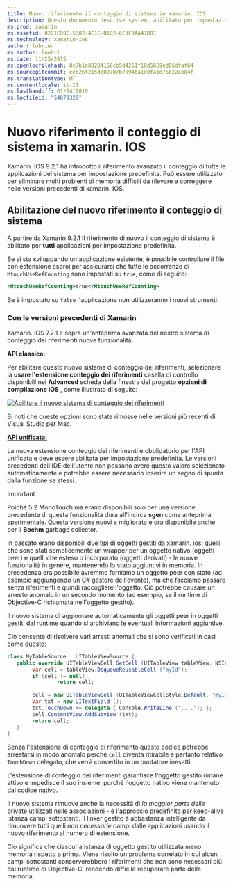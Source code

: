 ```yaml
---
title: Nuovo riferimento il conteggio di sistema in xamarin. IOS
description: Questo documento descrive system, abilitato per impostazione predefinita in tutte le applicazioni xamarin. IOS nel conteggio dei riferimenti avanzati di Xamarin.
ms.prod: xamarin
ms.assetid: 0221ED8C-5382-4C1C-B182-6C3F3AA47DB1
ms.technology: xamarin-ios
author: lobrien
ms.author: laobri
ms.date: 11/25/2015
ms.openlocfilehash: 8c7b1a88284156cb5d4261f18d5659ed66dfaf64
ms.sourcegitcommit: ee626f215de02707b7a94ba1d0fa1d75b22ab84f
ms.translationtype: MT
ms.contentlocale: it-IT
ms.lasthandoff: 01/24/2019
ms.locfileid: "54879329"
---
```

# <a name="new-reference-counting-system-in-xamarinios"></a>Nuovo riferimento il conteggio di sistema in xamarin. IOS

Xamarin. IOS 9.2.1 ha introdotto il riferimento avanzato il conteggio di tutte le applicazioni del sistema per impostazione predefinita. Può essere utilizzato per eliminare molti problemi di memoria difficili da rilevare e correggere nelle versioni precedenti di xamarin. IOS.

## <a name="enabling-the-new-reference-counting-system"></a>Abilitazione del nuovo riferimento il conteggio di sistema

A partire da Xamarin 9.2.1 il riferimento di nuovo il conteggio di sistema è abilitato per **tutti** applicazioni per impostazione predefinita.

Se si sta sviluppando un'applicazione esistente, è possibile controllare il file con estensione csproj per assicurarsi che tutte le occorrenze di `MtouchUseRefCounting` sono impostati su `true`, come di seguito:

```xml
<MtouchUseRefCounting>true</MtouchUseRefCounting>
```

Se è impostato su `false` l'applicazione non utilizzeranno i nuovi strumenti.

### <a name="using-older-versions-of-xamarin"></a>Con le versioni precedenti di Xamarin

Xamarin. IOS 7.2.1 e sopra un'anteprima avanzata del nostro sistema di conteggio dei riferimenti nuove funzionalità.

**API classica:**

Per abilitare questo nuovo sistema di conteggio dei riferimenti, selezionare la **usare l'estensione conteggio dei riferimenti** casella di controllo disponibili nel **Advanced** scheda della finestra del progetto **opzioni di compilazione iOS** , come illustrato di seguito: 

[![](newrefcount-images/image1.png "Abilitare il nuovo sistema di conteggio dei riferimenti")](newrefcount-images/image1.png#lightbox)

Si noti che queste opzioni sono state rimosse nelle versioni più recenti di Visual Studio per Mac.

 **[API unificata:](~/cross-platform/macios/unified/index.md)**

 La nuova estensione conteggio dei riferimenti è obbligatorio per l'API unificata e deve essere abilitata per impostazione predefinita. Le versioni precedenti dell'IDE dell'utente non possono avere questo valore selezionato automaticamente e potrebbe essere necessario inserire un segno di spunta dalla funzione se stessi.

    
> [!IMPORTANT]
> Poiché 5.2 MonoTouch ma erano disponibili solo per una versione precedente di questa funzionalità dura all'incirca **sgen** come anteprima sperimentale. Questa versione nuovi e migliorata è ora disponibile anche per il **Boehm** garbage collector.


In passato erano disponibili due tipi di oggetti gestiti da xamarin. ios: quelli che sono stati semplicemente un wrapper per un oggetto nativo (oggetti peer) e quelli che esteso o incorporato (oggetti derivati) - le nuove funzionalità in genere, mantenendo lo stato aggiuntivi in memoria. In precedenza era possibile avremmo forniamo un oggetto peer con stato (ad esempio aggiungendo un C# gestore dell'evento), ma che facciamo passare senza riferimenti e quindi raccogliere l'oggetto. Ciò potrebbe causare un arresto anomalo in un secondo momento (ad esempio, se il runtime di Objective-C richiamata nell'oggetto gestito).

Il nuovo sistema di aggiornare automaticamente gli oggetti peer in oggetti gestiti dal runtime quando si archiviano le eventuali informazioni aggiuntive.

Ciò consente di risolvere vari arresti anomali che si sono verificati in casi come questo:

```csharp
class MyTableSource : UITableViewSource {
   public override UITableViewCell GetCell (UITableView tableView, NSIndexPath indexPath) {
        var cell = tableView.DequeueReusableCell ("myId");
        if (cell != null)
                return cell;

        cell = new UITableViewCell (UITableViewCellStyle.Default, "myId");
        var txt = new UITextField ();
        txt.TouchDown += delegate { Console.WriteLine ("...."); };
        cell.ContentView.AddSubview (txt);
        return cell;
   }
}
```

Senza l'estensione di conteggio di riferimento questo codice potrebbe arrestarsi in modo anomalo perché `cell` diventa ritirabile e pertanto relativo `TouchDown` delegato, che verrà convertito in un puntatore inesatti.

L'estensione di conteggio dei riferimenti garantisce l'oggetto gestito rimane attivo e impedisce il suo insieme, purché l'oggetto nativo viene mantenuto dal codice nativo.

Il nuovo sistema rimuove anche la necessità di *la maggior parte delle* private utilizzati nelle associazioni - è l'approccio predefinito per keep-alive istanza campi sottostanti. Il linker gestito è abbastanza intelligente da rimuovere tutti quelli *non necessarie* campi dalle applicazioni usando il nuovo riferimento al numero di estensione.

Ciò significa che ciascuna istanza di oggetto gestito utilizzata meno memoria rispetto a prima. Viene risolto un problema correlato in cui alcuni campi sottostanti conserverebbero i riferimenti che non sono necessari più dal runtime di Objective-C, rendendo difficile recuperare parte della memoria.

